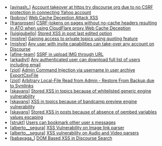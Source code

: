* [[avinash_](https://hackerone.com/avinash_)] [Account takeover at https  try discourse org due to no CSRF protection in connecting Yahoo account](https://hackerone.com/reports/423022)
* [[bobrov](https://hackerone.com/bobrov)] [Web Cache Deception Attack XSS ](https://hackerone.com/reports/394016)
* [[fransrosen](https://hackerone.com/fransrosen)] [CSRF-tokens on pages without no-cache headers resulting in ATO when using CloudFlare proxy Web Cache Deception ](https://hackerone.com/reports/260697)
* [[luigigubello](https://hackerone.com/luigigubello)] [Stored XSS in post last edited option](https://hackerone.com/reports/333507)
* [[mishre](https://hackerone.com/mishre)] [Gaining access to private topics using quoting feature](https://hackerone.com/reports/312647)
* [[mishre](https://hackerone.com/mishre)] [Any user with invite capabilities can take-over any account on Discourse](https://hackerone.com/reports/242765)
* [[afine-team](https://hackerone.com/afine-team)] [SSRF in upload IMG through URL](https://hackerone.com/reports/228377)
* [[arkadiyt](https://hackerone.com/arkadiyt)] [Any authenticated user can download full list of users including email](https://hackerone.com/reports/228399)
* [[ziot](https://hackerone.com/ziot)] [Admin Command Injection via username in user archive ExportCsvFile](https://hackerone.com/reports/214022)
* [[ziot](https://hackerone.com/ziot)] [Arbitrary Local-File Read from Admin - Restore From Backup due to Symlinks](https://hackerone.com/reports/213558)
* [[skavans](https://hackerone.com/skavans)] [Stored XSS in topics because of whitelisted generic engine vulnerability](https://hackerone.com/reports/197902)
* [[skavans](https://hackerone.com/skavans)] [XSS in topics because of bandcamp preview engine vulnerability](https://hackerone.com/reports/197443)
* [[skavans](https://hackerone.com/skavans)] [Stored XSS in posts because of absence of oembed variables values escaping](https://hackerone.com/reports/197914)
* [[strukt](https://hackerone.com/strukt)] [Users can bookmark other user s messages](https://hackerone.com/reports/192611)
* [[alberto__segura](https://hackerone.com/alberto__segura)] [XSS Vulnerability on Image link parser](https://hackerone.com/reports/191909)
* [[alberto__segura](https://hackerone.com/alberto__segura)] [XSS vulnerability on Audio and Video parsers](https://hackerone.com/reports/192223)
* [[babayaga_](https://hackerone.com/babayaga_)] [DOM Based XSS in Discourse Search](https://hackerone.com/reports/191890)
